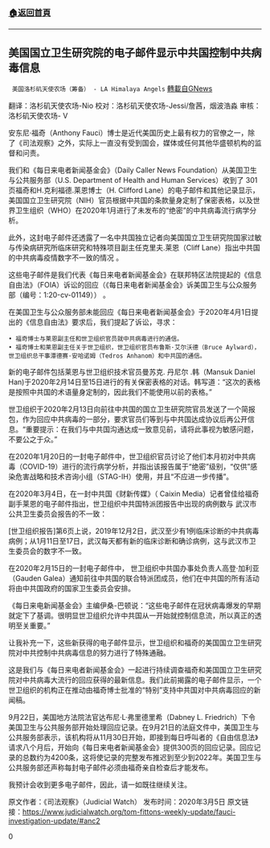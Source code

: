 ###  [:house:返回首頁](https://github.com/ourhimalayas/txt)
---

## 美国国立卫生研究院的电子邮件显示中共国控制中共病毒信息
` 美国洛杉矶天使农场（筹备） - LA Himalaya Angels` [轉載自GNews](https://gnews.org/zh-hans/963890/)

翻译：洛杉矶天使农场-Nio
校对：洛杉矶天使农场-Jessi/詹茜，烟波浩淼
审核：洛杉矶天使农场- V

安东尼·福奇（Anthony Fauci）博士是近代美国历史上最有权力的官僚之一，除了《司法观察》之外，实际上一直没有受到国会，媒体或任何其他华盛顿机构的监督和问责。

我们和《每日来电者新闻基金会》（Daily Caller News Foundation）从美国卫生与公共服务部（U.S. Department of Health and Human Services）收到了 301页福奇和H.克利福德.莱恩博士（H. Clifford Lane）的电子邮件和其他记录显示，美国国立卫生研究院（NIH）官员根据中共国的条款量身定制了保密表格，以及世界卫生组织（WHO）在2020年1月进行了未发布的“绝密”的中共病毒流行病学分析。

此外，这封电子邮件还透露了一名中共国独立记者向美国国立卫生研究院国家过敏与传染病研究所临床研究和特殊项目副主任克里夫.莱恩（Cliff Lane）指出中共国的中共病毒疫情数字不一致的情况 。

这些电子邮件是我们代表《每日来电者新闻基金会》在联邦特区法院提起的《信息自由法》（FOIA）诉讼的回应（《每日来电者新闻基金会》诉美国卫生与公众服务部（编号：1:20-cv-01149）） 。

在美国卫生与公众服务部未能回应《每日来电者新闻基金会》于2020年4月1日提出的《信息自由法》要求后，我们提起了诉讼，寻求：


```
• 福奇博士与莱恩副主任和世卫组织官员就中共病毒进行的通信。
• 福奇博士和莱恩副主任关于世卫组织，世卫组织官员布鲁斯·艾尔沃德（Bruce Aylward），世卫组织总干事潭德赛·安哈诺姆（Tedros Anhanom）和中共国的通信。
```


新的电子邮件包括莱恩与世卫组织技术官员曼苏克. 丹尼尔 .韩（Mansuk Daniel Han)于2020年2月14日至15日进行的有关保密表格的对话。韩写道：“这次的表格是按照中共国的术语量身定制的，因此我们不能使用以前的表格。”

世卫组织于2020年2月13日向前往中共国的国立卫生研究院官员发送了一个简报包，作为回应中共病毒的一部分，要求官员们等到与中共国达成协议后再公开信息。“重要提示：在我们与中共国沟通达成一致意见前，请将此事视为敏感问题，不要公之于众。”

在2020年1月20日的一封电子邮件中，世卫组织官员讨论了他们本月初对中共病毒（COVID-19）进行的流行病学分析，并指出该报告属于“绝密”级别，“仅供”感染危害战略和技术咨询小组（STAG-IH）使用，并且“不应进一步传播”。

在2020年3月4日，在一封中共国《财新传媒》（ Caixin Media）记者曾佳给福奇副手莱恩的电子邮件指出，世卫组织中共国特派团报告中出现的病例数与 武汉市公共卫生委员会报告的不一致：

[世卫组织报告]第6页上说，2019年12月2日，武汉至少有1例临床诊断的中共病毒病例；从1月11日至17日，武汉每天都有新的临床诊断和确诊病例，这与武汉市卫生委员会的数字不一致。

在2020年2月15日的一封电子邮件中， 世卫组织中共国办事处负责人高登·加利亚（Gauden Galea）通知前往中共国的联合特派团成员，他们在中共国的所有活动将由中共国政府的国家卫生委员会安排。

《每日来电新闻基金会》主编伊桑-巴顿说：“这些电子邮件在冠状病毒爆发的早期就定下了基调。很明显世卫组织允许中共国从一开始就控制信息流，所以真正的透明至关重要。”

让我补充一下，这些新获得的电子邮件显示，世卫组织和福奇的美国国立卫生研究院对中共控制中共病毒信息的努力进行了特殊通融。

这是我们与《每日来电者新闻基金会》一起进行持续调查福奇和美国国立卫生研究院对中共病毒大流行的回应获得的最新信息。我们此前揭露的电子邮件显示，一个世卫组织的机构正在推动由福奇博士批准的“特别”支持中共国对中共病毒回应的新闻稿。

9月22日，美国地方法院法官达布尼·L·弗里德里希（Dabney L. Friedrich）下令美国卫生与公共服务部开始处理回应记录。在9月21日的法庭文件中，美国卫生与公共服务部表示，该机构将从11月30日开始，即接到每日呼叫者的《自由信息法》请求八个月后，开始向《每日来电者新闻基金会》提供300页的回应记录。回应记录的总数约为4200条，这将使记录的完整发布推迟到至少到2022年。美国卫生与公共服务部还声称每封电子邮件必须由福奇亲自检查后才能发布。

我预计会收到更多电子邮件，因此，请一如既往继续关注。

原文作者：《司法观察》（Judicial Watch）
发布时间：2020年3月5日
原文链接：https://www.judicialwatch.org/tom-fittons-weekly-update/fauci-investigation-update/#anc2

0
